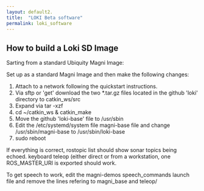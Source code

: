 ```yaml
---
layout: default2.
title:  "LOKI Beta software"
permalink: loki_software
---
```


## How to build a Loki SD Image

Sarting from a standard Ubiquity Magni Image:

Set up as a standard Magni Image and then make the following changes:

1. Attach to a network following the quickstart instructions.
2. Via sftp  or 'get'  download the two *.tar.gz files located in the github 'loki' directory to catkin_ws/src
3. Expand via tar -xzf 
4. cd ~/catkin_ws  &  catkin_make
5. Move the github 'loki-base' file to /usr/sbin
6. Edit the /etc/systemd/system file magni-base file and change /usr/sbin/magni-base to /usr/sbin/loki-base
7. sudo reboot

If everything is correct,  rostopic list should show sonar topics being echoed.  keyboard teleop (either direct or 
from a workstation, one ROS_MASTER_URI is exported should work.

To get speech to work, edit the magni-demos speech_commands launch file and remove the lines refering to magni_base  and teleop/

